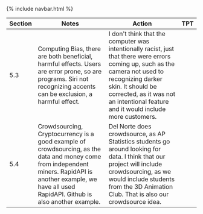 {% include navbar.html %}


|Section|Notes|Action|TPT|
|----|----|----|----|
|5.3|Computing Bias, there are both beneficial, harmful effects. Users are error prone, so are programs. Siri not recognizing accents can be exclusion, a harmful effect. |I don't think that the computer was intentionally racist, just that there were errors coming up, such as the camera not used to recognizing darker skin. It should be corrected, as it was not an intentional feature and it would include more customers. ||
|5.4|Crowdsourcing, Cryptocurrency is a good example of crowdsourcing, as the data and money come from independent miners. RapidAPI is another example, we have all used RapidAPI. Github is also another example.|Del Norte does crowdsource, as AP Statistics students go around looking for data. I think that our project will include crowdsourcing, as we would include students from the 3D Animation Club. That is also our crowdsource idea. |
